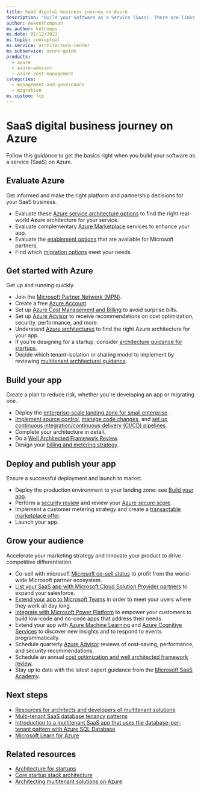 ```yaml
---
title: SaaS digital business journey on Azure
description: "Build your Software as a Service (Saas). There are links that help you: get started with Azure; build, deploy, and publish your app; and build audience."
author: mekenthompson
ms.author: kethomps
ms.date: 01/12/2022
ms.topic: conceptual
ms.service: architecture-center
ms.subservice: azure-guide
products:
  - azure
  - azure-advisor
  - azure-cost-management
categories:
  - management-and-governance
  - migration
ms.custom: fcp
---
```


# SaaS digital business journey on Azure

Follow this guidance to get the basics right when you build your software as a service (SaaS) on Azure.

## Evaluate Azure

Get informed and make the right platform and partnership decisions for your SaaS business.

- Evaluate these [Azure service architecture options](../../browse/index.yml) to find the right real-world Azure architecture for your service.
- Evaluate complementary [Azure Marketplace](https://azuremarketplace.microsoft.com/marketplace) services to enhance your app.
- Evaluate the [enablement options](https://aka.ms/partnerskillshub) that are available for Microsoft partners.
- Find which [migration options](https://azure.microsoft.com/free/azure-migrate) meet your needs.

## Get started with Azure

Get up and running quickly.

- Join the [Microsoft Partner Network (MPN)](https://partner.microsoft.com).
- Create a free [Azure Account](https://azure.microsoft.com/free).
- Set up [Azure Cost Management and Billing](/azure/cost-management-billing/cost-management-billing-overview) to avoid surprise bills.
- Set up [Azure Advisor](/azure/advisor/advisor-overview) to receive recommendations on cost optimization, security, performance, and more.
- Understand [Azure architectures](../../browse/index.yml) to find the right Azure architecture for your app.
- If you're designing for a startup, consider [architecture guidance for startups](https://aka.ms/StartupArchitecture).
- Decide which tenant-isolation or sharing model to implement by reviewing [multitenant architectural guidance](https://aka.ms/MultitenantArchitecture).

## Build your app

Create a plan to reduce risk, whether you're developing an app or migrating one.

- Deploy the [enterprise-scale landing zone for small enterprise](https://github.com/Azure/Enterprise-Scale/blob/main/docs/reference/wingtip/README.md).
- [Implement source control](https://docs.github.com/en/get-started/quickstart/create-a-repo), [manage code changes](https://docs.github.com/en/get-started/quickstart/github-flow), and [set up continuous integration/continuous delivery (CI/CD) pipelines](https://docs.github.com/en/actions).
- Complete your architecture in detail.
- Do a [Well Architected Framework Review](/assessments/?mode=pre-assessment&session=local).
- Design your [billing and metering strategy](../multitenant/considerations/pricing-models.md).

## Deploy and publish your app

Ensure a successful deployment and launch to market.

- Deploy the production environment to your landing zone: see [Build your app](#build-your-app).
- Perform a [security review](/assessments/?mode=pre-assessment&session=local) and review your [Azure secure score](/azure/defender-for-cloud/secure-score-security-controls).
- Implement a customer metering strategy and create a [transactable marketplace offer](/azure/marketplace/plan-saas-offer).
- Launch your app.

## Grow your audience

Accelerate your marketing strategy and innovate your product to drive competitive differentiation.

- Co-sell with microsoft [Microsoft co-sell status](/azure/marketplace/co-sell-overview) to profit from the world-wide Microsoft partner ecosystem.
- [List your SaaS app with Microsoft Cloud Solution Provider partners](https://partner.microsoft.com/licensing) to expand your salesforce.
- [Extend your app to Microsoft Teams](https://developer.microsoft.com/microsoft-teams) in order to meet your users where they work all day long.
- [Integrate with Microsoft Power Platform](/connectors/custom-connectors) to empower your customers to build low-code and no-code apps that address their needs.
- Extend your app with [Azure Machine Learning](https://azure.microsoft.com/services/machine-learning) and [Azure Cognitive Services](https://azure.microsoft.com/services/cognitive-services) to discover new insights and to respond to events programmatically.
- Schedule quarterly [Azure Advisor](https://azure.microsoft.com/services/advisor) reviews of cost-saving, performance, and security recommendations.
- Schedule an annual [cost optimization and well architected framework review](/assessments/?mode=pre-assessment&session=local).
- Stay up to date with the latest expert guidance from the [Microsoft SaaS Academy](https://www.microsoft.com/en-us/saas-academy/main).

## Next steps

- [Resources for architects and developers of multitenant solutions](/azure/architecture/guide/multitenant/related-resources)
- [Multi-tenant SaaS database tenancy patterns](/azure/azure-sql/database/saas-tenancy-app-design-patterns)
- [Introduction to a multitenant SaaS app that uses the database-per-tenant pattern with Azure SQL Database](/azure/azure-sql/database/saas-dbpertenant-wingtip-app-overview)
- [Microsoft Learn for Azure](/learn/azure)

## Related resources

- [Architecture for startups](../../guide/startups/startup-architecture.md)
- [Core startup stack architecture](/azure/architecture/example-scenario/startups/core-startup-stack)
- [Architecting multitenant solutions on Azure](../../guide/multitenant/overview.md)
